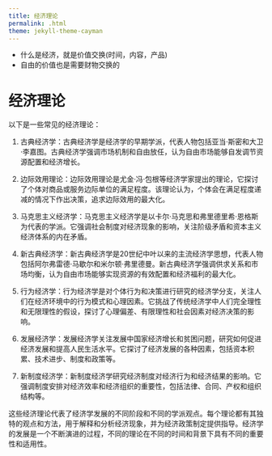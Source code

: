 ```yaml
---
title: 经济理论
permalink: .html
theme: jekyll-theme-cayman
---
```


- 什么是经济，就是价值交换(时间，内容，产品)
- 自由的价值也是需要财物交换的

# 经济理论

以下是一些常见的经济理论：

1. 古典经济学：古典经济学是经济学的早期学派，代表人物包括亚当·斯密和大卫·李嘉图。古典经济学强调市场机制和自由放任，认为自由市场能够自发调节资源配置和经济增长。

2. 边际效用理论：边际效用理论是尤金·冯·包根等经济学家提出的理论，它探讨了个体对商品或服务边际单位的满足程度。该理论认为，个体会在满足程度递减的情况下作出决策，追求边际效用的最大化。

3. 马克思主义经济学：马克思主义经济学是以卡尔·马克思和弗里德里希·恩格斯为代表的学派。它强调社会制度对经济现象的影响，关注阶级矛盾和资本主义经济体系的内在矛盾。

4. 新古典经济学：新古典经济学是20世纪中叶以来的主流经济学思想，代表人物包括阿尔弗雷德·马歇尔和米尔顿·弗里德曼。新古典经济学强调供求关系和市场均衡，认为自由市场能够实现资源的有效配置和经济福利的最大化。

5. 行为经济学：行为经济学是对个体行为和决策进行研究的经济学分支，关注人们在经济环境中的行为模式和心理因素。它挑战了传统经济学中人们完全理性和无限理性的假设，探讨了心理偏差、有限理性和社会因素对经济决策的影响。

6. 发展经济学：发展经济学关注发展中国家经济增长和贫困问题，研究如何促进经济发展和提高人民生活水平。它探讨了经济发展的各种因素，包括资本积累、技术进步、制度和政策等。

7. 新制度经济学：新制度经济学研究经济制度对经济行为和经济结果的影响。它强调制度安排对经济效率和经济组织的重要性，包括法律、合同、产权和组织结构等。

这些经济理论代表了经济学发展的不同阶段和不同的学派观点。每个理论都有其独特的观点和方法，用于解释和分析经济现象，并为经济政策制定提供指导。经济学的发展是一个不断演进的过程，不同的理论在不同的时间和背景下具有不同的重要性和适用性。